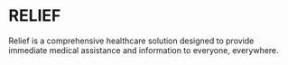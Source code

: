 # RELIEF
Relief is a comprehensive healthcare solution designed to provide immediate medical assistance and information to everyone, everywhere.
